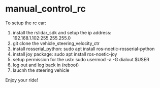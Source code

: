 # manual_control_rc

To setup the rc car: 
1. install the rslidar_sdk and setup the ip address: 192.168.1.102:255.255.255.0
2. git clone the vehicle_steering_velocity_ctr
3. install rosserial_python: sudo apt install ros-noetic-rosserial-python
4. install joy package: sudo apt install ros-noetic-joy
5. setup permission for the usb: sudo usermod -a -G dialout $USER
6. log out and log back in (reboot)
7. laucnh the steering vehicle 

Enjoy your ride!
